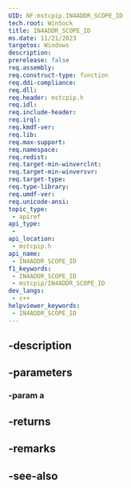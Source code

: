 ```yaml
---
UID: NF:mstcpip.IN4ADDR_SCOPE_ID
tech.root: WinSock
title: IN4ADDR_SCOPE_ID
ms.date: 11/21/2023
targetos: Windows
description: 
prerelease: false
req.assembly: 
req.construct-type: function
req.ddi-compliance: 
req.dll: 
req.header: mstcpip.h
req.idl: 
req.include-header: 
req.irql: 
req.kmdf-ver: 
req.lib: 
req.max-support: 
req.namespace: 
req.redist: 
req.target-min-winverclnt: 
req.target-min-winversvr: 
req.target-type: 
req.type-library: 
req.umdf-ver: 
req.unicode-ansi: 
topic_type:
 - apiref
api_type:
 - 
api_location:
 - mstcpip.h
api_name:
 - IN4ADDR_SCOPE_ID
f1_keywords:
 - IN4ADDR_SCOPE_ID
 - mstcpip/IN4ADDR_SCOPE_ID
dev_langs:
 - c++
helpviewer_keywords:
 - IN4ADDR_SCOPE_ID
---
```


## -description

## -parameters

### -param a

## -returns

## -remarks

## -see-also


